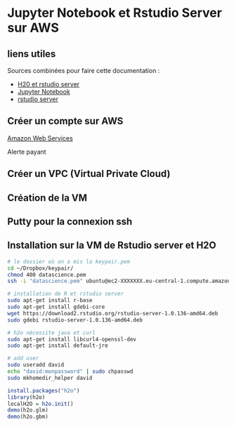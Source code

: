 # Jupyter Notebook et Rstudio Server sur AWS

## liens utiles

Sources combinées pour faire cette documentation :

- [H20 et rstudio server](http://amunategui.github.io/h2o-on-aws/)
- [Jupyter Notebook](http://chrisalbon.com/jupyter/run_project_jupyter_on_amazon_ec2.html)
- [rstudio server](https://www.rstudio.com/products/rstudio/download-server/)

## Créer un compte sur AWS

[Amazon Web Services](https://aws.amazon.com/fr/)

Alerte payant


## Créer un VPC (Virtual Private Cloud)

## Création de la VM

## Putty pour la connexion ssh

## Installation sur la VM de Rstudio server et H2O

```bash
# le dossier où on a mis la keypair.pem
cd ~/Dropbox/keypair/
chmod 400 datascience.pem
ssh -i "datascience.pem" ubuntu@ec2-XXXXXXX.eu-central-1.compute.amazonaws.com

# installation de R et rstudio server
sudo apt-get install r-base
sudo apt-get install gdebi-core
wget https://download2.rstudio.org/rstudio-server-1.0.136-amd64.deb
sudo gdebi rstudio-server-1.0.136-amd64.deb

# h2o nécessite java et curl
sudo apt-get install libcurl4-openssl-dev
sudo apt-get install default-jre

# add user
sudo useradd david
echo "david:monpassword" | sudo chpasswd
sudo mkhomedir_helper david
```

```R
install.packages("h2o")
library(h2o)
localH2O = h2o.init()
demo(h2o.glm)
demo(h2o.gbm)
```
